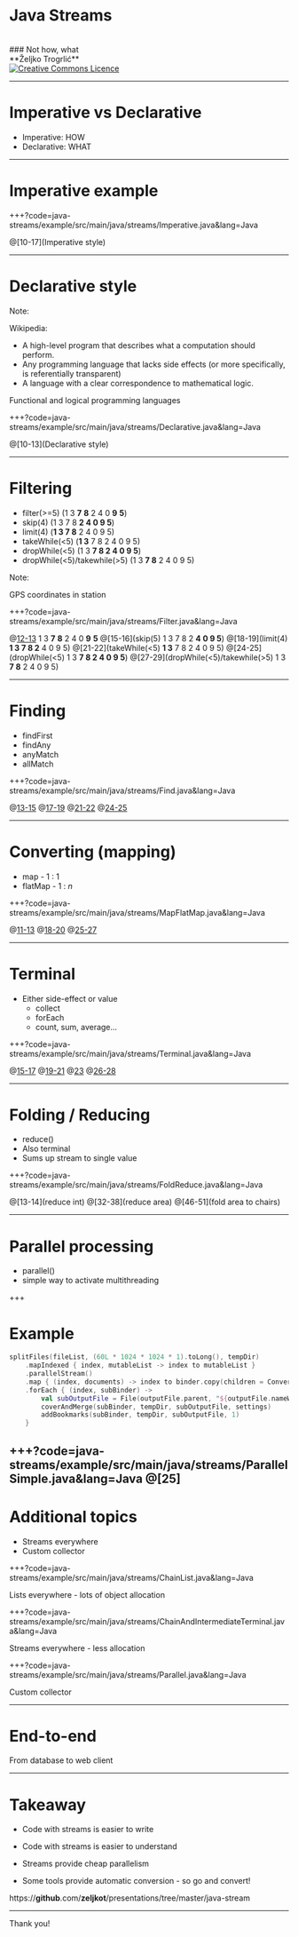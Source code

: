 # Java Streams
<BR>
### Not how, what

<BR>
**Željko Trogrlić**

<BR>
<a rel="license" href="http://creativecommons.org/licenses/by/4.0/"><img alt="Creative Commons Licence" style="border-width:0" src="https://i.creativecommons.org/l/by/4.0/88x31.png" /></a>

---
# Imperative vs  Declarative

* Imperative: HOW
* Declarative: WHAT

---

# Imperative example

+++?code=java-streams/example/src/main/java/streams/Imperative.java&lang=Java

@[10-17](Imperative style)

---

# Declarative style

Note:

Wikipedia:
* A high-level program that describes what a computation should perform.
* Any programming language that lacks side effects (or more specifically, is referentially transparent)
* A language with a clear correspondence to mathematical logic.

Functional and logical programming languages

+++?code=java-streams/example/src/main/java/streams/Declarative.java&lang=Java

@[10-13](Declarative style)

---

# Filtering

* filter(>=5) (1 3 **7** **8** 2 4 0 **9** **5**)
* skip(4) (1 3 7 8 **2 4 0 9 5**)
* limit(4) (**1 3 7 8** 2 4 0 9 5)
* takeWhile(<5) (**1 3** 7 8 2 4 0 9 5)
* dropWhile(<5) (1 3 **7 8 2 4 0 9 5**)
* dropWhile(<5)/takewhile(>5) (1 3 **7 8** 2 4 0 9 5)

Note:

GPS coordinates in station

+++?code=java-streams/example/src/main/java/streams/Filter.java&lang=Java

@[12-13](filter\(>=5\))
 1 3 **7** **8** 2 4 0 **9** **5**
@[15-16](skip(5) 1 3 7 8 2 **4 0 9 5**)
@[18-19](limit(4) **1 3 7 8 2** 4 0 9 5)
@[21-22](takeWhile(<5) **1 3** 7 8 2 4 0 9 5)
@[24-25](dropWhile(<5) 1 3 **7 8 2 4 0 9 5**)
@[27-29](dropWhile(<5)/takewhile(>5) 1 3 **7 8** 2 4 0 9 5)

---

# Finding

* findFirst
* findAny
* anyMatch
* allMatch

+++?code=java-streams/example/src/main/java/streams/Find.java&lang=Java

@[13-15](findFirst)
@[17-19](findAny)
@[21-22](anyMatch)
@[24-25](allMatch)

---

# Converting (mapping)

* map - 1 : 1
* flatMap - 1 : _n_

+++?code=java-streams/example/src/main/java/streams/MapFlatMap.java&lang=Java

@[11-13](map)
@[18-20](flatMap)
@[25-27](flatMap)

---

# Terminal

* Either side-effect or value
  * collect
  * forEach
  * count, sum, average...

+++?code=java-streams/example/src/main/java/streams/Terminal.java&lang=Java

@[15-17](collect)
@[19-21](collect)
@[23](forEach)
@[26-28](Numeric)

---

# Folding / Reducing

* reduce()
* Also terminal
* Sums up stream to single value

+++?code=java-streams/example/src/main/java/streams/FoldReduce.java&lang=Java

@[13-14](reduce int)
@[32-38](reduce area)
@[46-51](fold area to chairs)

---

# Parallel processing

* parallel()
* simple way to activate multithreading

+++

# Example

```kotlin
splitFiles(fileList, (60L * 1024 * 1024 * 1).toLong(), tempDir)
    .mapIndexed { index, mutableList -> index to mutableList }
    .parallelStream()
    .map { (index, documents) -> index to binder.copy(children = Converter.makeTree(documents)) }
    .forEach { (index, subBinder) ->
        val subOutputFile = File(outputFile.parent, "${outputFile.nameWithoutExtension}-%03d.pdf".format(index))
        coverAndMerge(subBinder, tempDir, subOutputFile, settings)
        addBookmarks(subBinder, tempDir, subOutputFile, 1)
    }
```

+++?code=java-streams/example/src/main/java/streams/ParallelSimple.java&lang=Java
@[25]
---

# Additional topics

* Streams everywhere
* Custom collector

+++?code=java-streams/example/src/main/java/streams/ChainList.java&lang=Java

Lists everywhere - lots of object allocation

+++?code=java-streams/example/src/main/java/streams/ChainAndIntermediateTerminal.java&lang=Java

Streams everywhere - less allocation

+++?code=java-streams/example/src/main/java/streams/Parallel.java&lang=Java

Custom collector

---
# End-to-end

From database to web client

---

# Takeaway

* Code with streams is easier to write
* Code with streams is easier to understand
* Streams provide cheap parallelism

* Some tools provide automatic conversion - so go and convert!

https://**github**.com/**zeljkot**/presentations/tree/master/java-stream

---
<!-- .slide: class="center" -->

Thank you!
